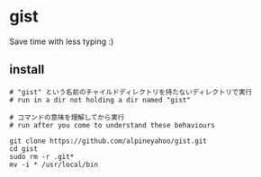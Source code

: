 # gist
Save time with less typing :)
## install

```shell
# "gist" という名前のチャイルドディレクトリを持たないディレクトリで実行
# run in a dir not holding a dir named "gist"

# コマンドの意味を理解してから実行
# run after you come to understand these behaviours

git clone https://github.com/alpineyahoo/gist.git
cd gist
sudo rm -r .git*
mv -i * /usr/local/bin
```
